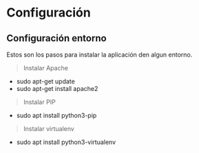# Configuración

## Configuración entorno

Estos son los pasos para instalar la aplicación den algun entorno.

> Instalar Apache

+ sudo apt-get update
+ sudo apt-get install apache2

> Instalar PIP

+ sudo apt install python3-pip

> Instalar virtualenv

+ sudo apt install python3-virtualenv
